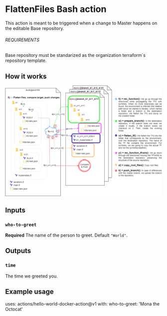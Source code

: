 # FlattenFiles Bash action

This action is meant to be triggered when a change to Master happens on the editable Base repository.

###### REQUIREMENTS

Base repository must be standarized as the organization terraform´s repository template. 

## How it works

<img src="../images/Flatten2.png" style="zoom:150%;" />

## Inputs

### `who-to-greet`

**Required** The name of the person to greet. Default `"World"`.

## Outputs

### `time`

The time we greeted you.

## Example usage

uses: actions/hello-world-docker-action@v1
with:
  who-to-greet: 'Mona the Octocat'